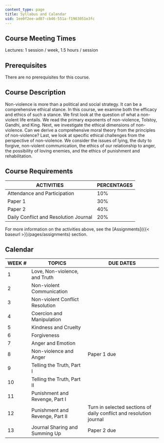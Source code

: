 ```yaml
---
content_type: page
title: Syllabus and Calendar
uid: 1ee0f2ee-ad07-cb46-551a-f1903051e3fc
---
```


Course Meeting Times
--------------------

Lectures: 1 session / week, 1.5 hours / session

Prerequisites
-------------

There are no prerequisites for this course.

Course Description
------------------

Non-violence is more than a political and social strategy. It can be a comprehensive ethical stance. In this course, we examine both the efficacy and ethics of such a stance. We first look at the question of what a non-violent life entails. We read the primary exponents of non-violence, Tolstoy, Gandhi, and King. Next, we investigate the ethical dimensions of non-violence. Can we derive a comprehensive moral theory from the principles of non-violence? Last, we look at specific ethical challenges from the perspective of non-violence. We consider the issues of lying, the duty to forgive, non-violent communication, the ethics of our relationship to anger, the possibility of loving enemies, and the ethics of punishment and rehabilitation.

Course Requirements
-------------------

| ACTIVITIES | PERCENTAGES |
| --- | --- |
| Attendance and Participation | 10% |
| Paper 1 | 30% |
| Paper 2 | 40% |
| Daily Conflict and Resolution Journal | 20% 

For more information on the activities above, see the [Assignments]({{< baseurl >}}/pages/assignments) section.

Calendar
--------

| WEEK # | TOPICS | DUE DATES |
| --- | --- | --- |
| 1 | Love, Non-violence, and Truth | &nbsp; |
| 2 | Non-violent Communication | &nbsp; |
| 3 | Non-violent Conflict Resolution | &nbsp; |
| 4 | Coercion and Manipulation | &nbsp; |
| 5 | Kindness and Cruelty | &nbsp; |
| 6 | Forgiveness | &nbsp; |
| 7 | Anger and Emotion | &nbsp; |
| 8 | Non-violence and Anger | Paper 1 due |
| 9 | Telling the Truth, Part I | &nbsp; |
| 10 | Telling the Truth, Part II | &nbsp; |
| 11 | Punishment and Revenge, Part I | &nbsp; |
| 12 | Punishment and Revenge, Part II | Turn in selected sections of daily conflict and resolution journal |
| 13 | Journal Sharing and Summing Up | Paper 2 due